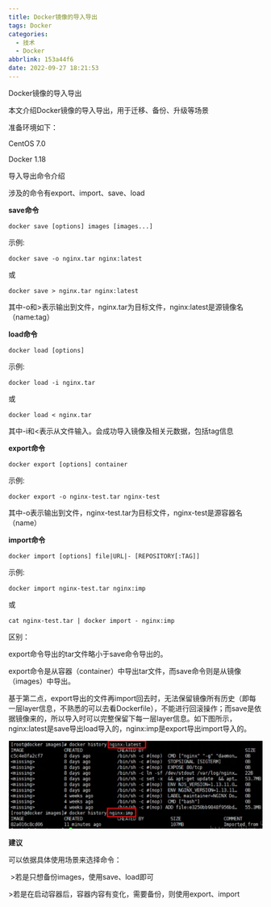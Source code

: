 ```yaml
---
title: Docker镜像的导入导出
tags: Docker
categories:
  - 技术
  - Docker
abbrlink: 153a44f6
date: 2022-09-27 18:21:53
---
```


Docker镜像的导入导出

本文介绍Docker镜像的导入导出，用于迁移、备份、升级等场景

<!--more-->

准备环境如下：

CentOS 7.0

Docker 1.18

导入导出命令介绍

涉及的命令有export、import、save、load

**save命令**

```
docker save [options] images [images...]
```

示例:

```
docker save -o nginx.tar nginx:latest
```

或

```
docker save > nginx.tar nginx:latest
```

其中-o和>表示输出到文件，nginx.tar为目标文件，nginx:latest是源镜像名（name:tag）



**load命令**

```
docker load [options]
```

示例:

```
docker load -i nginx.tar
```

或

```
docker load < nginx.tar
```

其中-i和<表示从文件输入。会成功导入镜像及相关元数据，包括tag信息



**export命令**

```
docker export [options] container
```

示例:

```
docker export -o nginx-test.tar nginx-test
```

其中-o表示输出到文件，nginx-test.tar为目标文件，nginx-test是源容器名（name）



**import命令**

```
docker import [options] file|URL|- [REPOSITORY[:TAG]]
```

示例:

```
docker import nginx-test.tar nginx:imp
```

或

```
cat nginx-test.tar | docker import - nginx:imp
```

区别：

export命令导出的tar文件略小于save命令导出的。

export命令是从容器（container）中导出tar文件，而save命令则是从镜像（images）中导出。

基于第二点，export导出的文件再import回去时，无法保留镜像所有历史（即每一层layer信息，不熟悉的可以去看Dockerfile），不能进行回滚操作；而save是依据镜像来的，所以导入时可以完整保留下每一层layer信息。如下图所示，nginx:latest是save导出load导入的，nginx:imp是export导出import导入的。

![image-20220927182630925](Docker镜像的导入导出/image-20220927182630925.png)

**建议**

可以依据具体使用场景来选择命令：

​	>若是只想备份images，使用save、load即可

​	>若是在启动容器后，容器内容有变化，需要备份，则使用export、import
